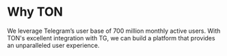 # Why TON

We leverage Telegram’s user base of 700 million monthly active users. With TON's excellent integration with TG, we can build a platform that provides an unparalleled user experience.
